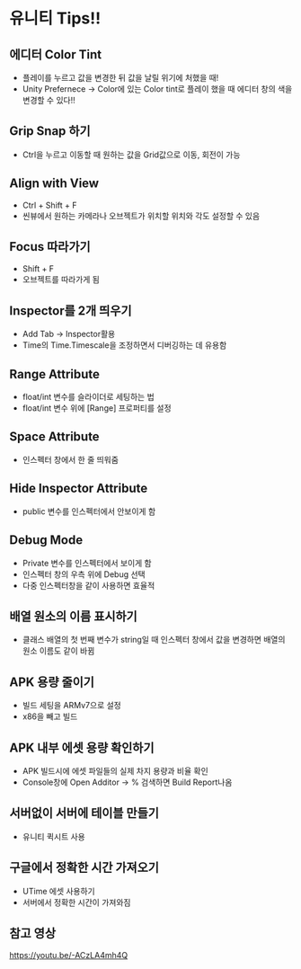 유니티 Tips!!
=======

에디터 Color Tint
-------
- 플레이를 누르고 값을 변경한 뒤 값을 날릴 위기에 처했을 때!
- Unity Prefernece -> Color에 있는 Color tint로 플레이 했을 때 에디터 창의 색을 변경할 수 있다!!

Grip Snap 하기
-------
- Ctrl을 누르고 이동할 때 원하는 값을 Grid값으로 이동, 회전이 가능

Align with View
-------
- Ctrl + Shift + F
- 씬뷰에서 원하는 카메라나 오브젝트가 위치할 위치와 각도 설정할 수 있음

Focus 따라가기
------
- Shift + F
- 오브젝트를 따라가게 됨

Inspector를 2개 띄우기
------
- Add Tab -> Inspector활용
- Time의 Time.Timescale을 조정하면서 디버깅하는 데 유용함

Range Attribute
---------
- float/int 변수를 슬라이더로 세팅하는 법
- float/int 변수 위에 [Range] 프로퍼티를 설정

Space Attribute
---------- 
- 인스펙터 창에서 한 줄 띄워줌

Hide Inspector Attribute
-------
- public 변수를 인스펙터에서 안보이게 함

Debug Mode
-------
- Private 변수를 인스펙터에서 보이게 함
- 인스펙터 창의 우측 위에 Debug 선택
- 다중 인스펙터창을 같이 사용하면 효율적

배열 원소의 이름 표시하기
-------
- 클래스 배열의 첫 번째 변수가 string일 때 인스펙터 창에서 값을 변경하면 배열의 원소 이름도 같이 바뀜 

APK 용량 줄이기
---------
- 빌드 세팅을 ARMv7으로 설정
- x86을 빼고 빌드

APK 내부 에셋 용량 확인하기
--------
- APK 빌드시에 에셋 파일들의 실제 차지 용량과 비율 확인
- Console창에 Open Additor -> % 검색하면 Build Report나옴 

서버없이 서버에 테이블 만들기
-------
- 유니티 퀵시트 사용

구글에서 정확한 시간 가져오기
-------
- UTime 에셋 사용하기
- 서버에서 정확한 시간이 가져와짐


참고 영상
--------
https://youtu.be/-ACzLA4mh4Q    